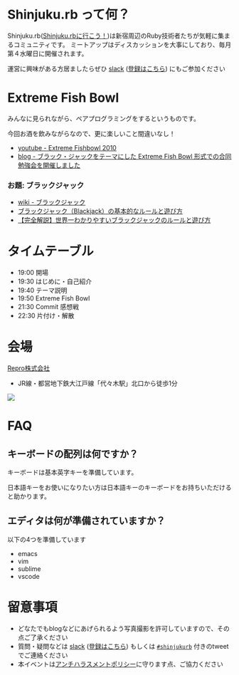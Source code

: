 # Shinjuku.rb って何？

Shinjuku.rb([Shinjuku.rbに行こう！](https://qiita.com/treby/items/c11da012f4dacb02f5cc))は新宿周辺のRuby技術者たちが気軽に集まるコミュニティです。
ミートアップはディスカッションを大事にしており、毎月第４水曜日に開催されます。

運営に興味がある方居ましたらぜひ [slack](https://shinjukurb.slack.com/) ([登録はこちら](https://join.slack.com/t/shinjukurb/shared_invite/enQtNDYzNjQxMjc4NDIxLTdmZGE2YjU4ZmJlZGY5MGFlOTE1MzA4ZWVlYzM4ZGM1NDEwYTdlZWQ4MzMwNWViMzBjNmVlOGRkNDBkNjQ3YjA)) にもご参加ください

# Extreme Fish Bowl

みんなに見られながら、ペアプログラミングをするというものです。

今回お酒を飲みながらなので、更に楽しいこと間違いなし！

- [youtube - Extreme Fishbowl 2010](https://www.youtube.com/watch?v=HuKfBoF2BUU)
- [blog - ブラック・ジャックをテーマにした Extreme Fish Bowl 形式での合同勉強会を開催しました](http://agile.esm.co.jp/news/2016-02-03-drecom-esm-extreme-fish-bowl.html)

### お題: ブラックジャック

- [wiki - ブラックジャック](https://ja.wikipedia.org/wiki/%E3%83%96%E3%83%A9%E3%83%83%E3%82%AF%E3%82%B8%E3%83%A3%E3%83%83%E3%82%AF)
- [ブラックジャック（Blackjack）の基本的なルールと遊び方](https://slotsia.com/ja/game-blackjack/basic-guide)
- [【完全解説】世界一わかりやすいブラックジャックのルールと遊び方](https://casino-kingdom.com/blackjack-rules/)

# タイムテーブル

- 19:00 開場
- 19:30 はじめに・自己紹介
- 19:40 テーマ説明
- 19:50 Extreme Fish Bowl
- 21:30 Commit 感想戦
- 22:30 片付け・解散

# 会場

[Repro株式会社](https://repro.io/)

- JR線・都営地下鉄大江戸線「代々木駅」北口から徒歩1分

![](https://github.com/shinjukurb/meetups/blob/master/assets/images/sponsers/repro/repro-2019-06-01-bar.png?raw=true)

# FAQ

## キーボードの配列は何ですか？

キーボードは基本英字キーを準備しています。

日本語キーをお使いになりたい方は日本語キーのキーボードをお持ちいただけると助かります。

## エディタは何が準備されていますか？

以下の4つを準備しています

- emacs
- vim
- sublime
- vscode


# 留意事項

- どなたでもblogなどにあげられるよう写真撮影を許可していますので、その点ご了承ください
- 質問・疑問などは [slack](https://shinjukurb.slack.com/) ([登録はこちら](https://join.slack.com/t/shinjukurb/shared_invite/enQtNDYzNjQxMjc4NDIxLTdmZGE2YjU4ZmJlZGY5MGFlOTE1MzA4ZWVlYzM4ZGM1NDEwYTdlZWQ4MzMwNWViMzBjNmVlOGRkNDBkNjQ3YjA)) もしくは [`#shinjukurb`](https://twitter.com/hashtag/shinjukurb?f=tweets&vertical=default&src=hash) 付きのtweetでご連絡ください
- 本イベントは[アンチハラスメントポリシー](http://25.ruby.or.jp/coc.ja.html)に守ります点、ご協力ください
